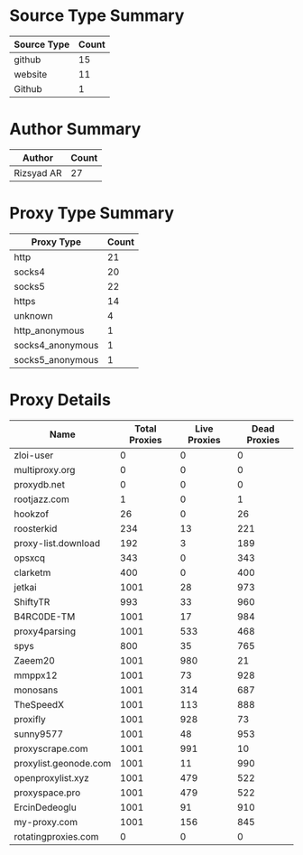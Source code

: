 # Source Type Summary

| Source Type | Count |
|-------------|-------|
| github | 15 |
| website | 11 |
| Github | 1 |


# Author Summary

| Author | Count |
|--------|-------|
| Rizsyad AR | 27 |


# Proxy Type Summary

| Proxy Type | Count |
|------------|-------|
| http | 21 |
| socks4 | 20 |
| socks5 | 22 |
| https | 14 |
| unknown | 4 |
| http_anonymous | 1 |
| socks4_anonymous | 1 |
| socks5_anonymous | 1 |


# Proxy Details

| Name | Total Proxies | Live Proxies | Dead Proxies |
|------|---------------|--------------|---------------|
| zloi-user | 0 | 0 | 0 |
| multiproxy.org | 0 | 0 | 0 |
| proxydb.net | 0 | 0 | 0 |
| rootjazz.com | 1 | 0 | 1 |
| hookzof | 26 | 0 | 26 |
| roosterkid | 234 | 13 | 221 |
| proxy-list.download | 192 | 3 | 189 |
| opsxcq | 343 | 0 | 343 |
| clarketm | 400 | 0 | 400 |
| jetkai | 1001 | 28 | 973 |
| ShiftyTR | 993 | 33 | 960 |
| B4RC0DE-TM | 1001 | 17 | 984 |
| proxy4parsing | 1001 | 533 | 468 |
| spys | 800 | 35 | 765 |
| Zaeem20 | 1001 | 980 | 21 |
| mmppx12 | 1001 | 73 | 928 |
| monosans | 1001 | 314 | 687 |
| TheSpeedX | 1001 | 113 | 888 |
| proxifly | 1001 | 928 | 73 |
| sunny9577 | 1001 | 48 | 953 |
| proxyscrape.com | 1001 | 991 | 10 |
| proxylist.geonode.com | 1001 | 11 | 990 |
| openproxylist.xyz | 1001 | 479 | 522 |
| proxyspace.pro | 1001 | 479 | 522 |
| ErcinDedeoglu | 1001 | 91 | 910 |
| my-proxy.com | 1001 | 156 | 845 |
| rotatingproxies.com | 0 | 0 | 0 |
